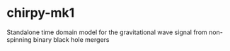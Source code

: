 # chirpy-mk1
Standalone time domain model for the gravitational wave signal from non-spinning binary black hole mergers
